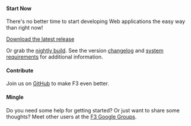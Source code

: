 #### Start Now

There's no better time to start developing Web applications the easy way than right now!

<a class="btn btn-success" href="https://github.com/bcosca/fatfree/archive/master.zip">
	<i class="fa fa-download"></i> Download <span class="hidden-sm">the latest release</span>
</a>

Or grab the [nightly build](https://github.com/bcosca/fatfree/archive/dev.zip "dev package @ GitHub"). See the version
[changelog](https://raw.githubusercontent.com/bcosca/fatfree/master/lib/CHANGELOG) and
[system requirements](system-requirements) for additional information.


#### Contribute

Join us on [GitHub](https://github.com/bcosca/fatfree) to make F3 even better.


#### Mingle

Do you need some help for getting started? Or just want to share some thoughts? Meet other users
at the [F3 Google Groups](https://groups.google.com/forum/#!forum/f3-framework).

